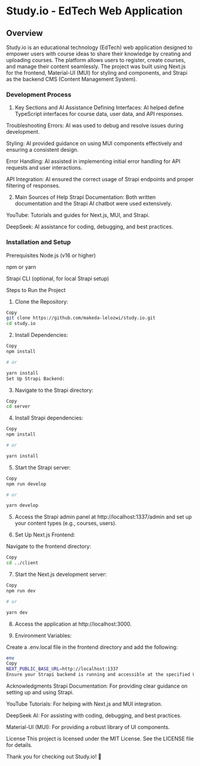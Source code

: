 # Study.io - EdTech Web Application

## Overview

Study.io is an educational technology (EdTech) web application designed to empower users with course ideas to share their knowledge by creating and uploading courses. The platform allows users to register, create courses, and manage their content seamlessly. The project was built using Next.js for the frontend, Material-UI (MUI) for styling and components, and Strapi as the backend CMS (Content Management System).

### Development Process

1. Key Sections and AI Assistance
   Defining Interfaces: AI helped define TypeScript interfaces for course data, user data, and API responses.

Troubleshooting Errors: AI was used to debug and resolve issues during development.

Styling: AI provided guidance on using MUI components effectively and ensuring a consistent design.

Error Handling: AI assisted in implementing initial error handling for API requests and user interactions.

API Integration: AI ensured the correct usage of Strapi endpoints and proper filtering of responses.

2. Main Sources of Help
   Strapi Documentation: Both written documentation and the Strapi AI chatbot were used extensively.

YouTube: Tutorials and guides for Next.js, MUI, and Strapi.

DeepSeek: AI assistance for coding, debugging, and best practices.

### Installation and Setup

Prerequisites
Node.js (v16 or higher)

npm or yarn

Strapi CLI (optional, for local Strapi setup)

Steps to Run the Project

1. Clone the Repository:

```bash
Copy
git clone https://github.com/makeda-lelozwi/study.io.git
cd study.io
```

2. Install Dependencies:

```bash
Copy
npm install

# or

yarn install
Set Up Strapi Backend:
```

3. Navigate to the Strapi directory:

```bash
Copy
cd server
```

4. Install Strapi dependencies:

```bash
Copy
npm install

# or

yarn install
```

5. Start the Strapi server:

```bash
Copy
npm run develop

# or

yarn develop
```

5. Access the Strapi admin panel at http://localhost:1337/admin and set up your content types (e.g., courses, users).

6. Set Up Next.js Frontend:

Navigate to the frontend directory:

```bash
Copy
cd ../client
```

7. Start the Next.js development server:

```bash
Copy
npm run dev

# or

yarn dev
```

8. Access the application at http://localhost:3000.

9. Environment Variables:

Create a .env.local file in the frontend directory and add the following:

```bash
env
Copy
NEXT_PUBLIC_BASE_URL=http://localhost:1337
Ensure your Strapi backend is running and accessible at the specified URL.
```

Acknowledgments
Strapi Documentation: For providing clear guidance on setting up and using Strapi.

YouTube Tutorials: For helping with Next.js and MUI integration.

DeepSeek AI: For assisting with coding, debugging, and best practices.

Material-UI (MUI): For providing a robust library of UI components.

License
This project is licensed under the MIT License. See the LICENSE file for details.

Thank you for checking out Study.io! 🚀

